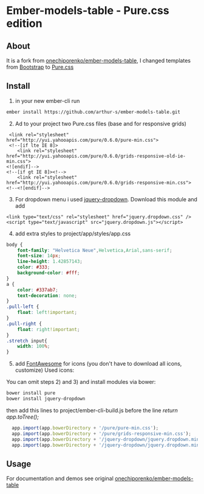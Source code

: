 # Ember-models-table - Pure.css edition

## About
It is a fork from [onechiporenko/ember-models-table](https://github.com/onechiporenko/ember-models-table), I changed templates from [Bootstrap](http://getbootstrap.com/) to [Pure.css](http://purecss.io/)

## Install

1) in your new ember-cli run
```bash
ember install https://github.com/arthur-s/ember-models-table.git
```
2) Ad to your project two Pure.css files (base and for responsive grids)
```
 <link rel="stylesheet" href="http://yui.yahooapis.com/pure/0.6.0/pure-min.css">
 <!--[if lte IE 8]>
    <link rel="stylesheet" href="http://yui.yahooapis.com/pure/0.6.0/grids-responsive-old-ie-min.css">
<![endif]-->
<!--[if gt IE 8]><!-->
    <link rel="stylesheet" href="http://yui.yahooapis.com/pure/0.6.0/grids-responsive-min.css">
<!--<![endif]-->
```

3) For dropdown menu i used [jquery-dropdown](https://github.com/claviska/jquery-dropdown). Download this module and add
```
<link type="text/css" rel="stylesheet" href="jquery.dropdown.css" />
<script type="text/javascript" src="jquery.dropdown.js"></script>
```

4) add extra styles to project/app/styles/app.css
```css
body {
    font-family: "Helvetica Neue",Helvetica,Arial,sans-serif;
    font-size: 14px;
    line-height: 1.42857143;
    color: #333;
    background-color: #fff;
}
a {
    color: #337ab7;
    text-decoration: none;
}
.pull-left {
    float: left!important;
}
.pull-right {
    float: right!important;
}
.stretch input{
	width: 100%;
}
```
5) add [FontAwesome](https://fortawesome.github.io/Font-Awesome/) for icons (you don't have to download all icons, customize)
Used icons: 

You can omit steps 2) and 3) and install modules via bower:
```bash
bower install pure
bower install jquery-dropdown
```
then add this lines to project/ember-cli-build.js before the line  *return app.toTree();*
```javascript
  app.import(app.bowerDirectory + '/pure/pure-min.css');
  app.import(app.bowerDirectory + '/pure/grids-responsive-min.css');
  app.import(app.bowerDirectory + '/jquery-dropdown/jquery.dropdown.min.css');
  app.import(app.bowerDirectory + '/jquery-dropdown/jquery.dropdown.min.js');
```

## Usage

For documentation and demos see original [onechiporenko/ember-models-table](https://github.com/onechiporenko/ember-models-table) 